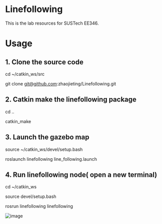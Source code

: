 # Linefollowing
This is the lab resources for SUSTech EE346.

# Usage

## 1. Clone the source code
  cd ~/catkin_ws/src
  
  git clone git@github.com:zhaojieting/Linefollowing.git
  
## 2. Catkin make the linefollowing package
  cd ..
  
  catkin_make

## 3. Launch the gazebo map
   source ~/catkin_ws/devel/setup.bash
   
   roslaunch linefollowing line_following.launch 
## 4. Run linefollowing node( open a new terminal)
   
   cd ~/catkin_ws  
   
   source devel/setup.bash
   
   rosrun linefollowing linefollowing

 ![image](https://github.com/zhaojieting/Linefollowing/blob/main/data/demo.png)
